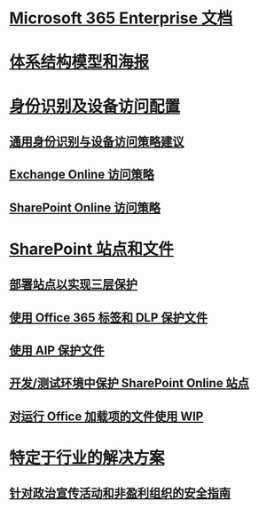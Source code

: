 # [Microsoft 365 Enterprise 文档](index.md)

# [体系结构模型和海报](architecture-models-posters.md)

# [身份识别及设备访问配置](microsoft-365-policies-configurations.md)
## [通用身份识别与设备访问策略建议](identity-access-policies.md)
## [Exchange Online 访问策略](secure-email-recommended-policies.md)
## [SharePoint Online 访问策略](sharepoint-file-access-policies.md)

# [SharePoint 站点和文件](secure-sharepoint-online-sites-and-files.md)
## [部署站点以实现三层保护](deploy-sites-for-three-tiers-of-protection.md)
## [使用 Office 365 标签和 DLP 保护文件](protect-files-with-o365-labels-dlp.md)
## [使用 AIP 保护文件](protect-files-with-aip.md)
## [开发/测试环境中保护 SharePoint Online 站点](secure-sharepoint-online-sites-dev-test.md)
## [对运行 Office 加载项的文件使用 WIP](office-add-ins-wip.md)

# [特定于行业的解决方案]()
## [针对政治宣传活动和非盈利组织的安全指南](microsoft-security-guidance.md)
